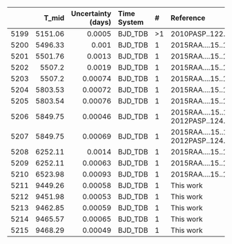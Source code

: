 |      |   T_mid |   Uncertainty (days) | Time System   | #   | Reference                              |
|-----:|--------:|---------------------:|:--------------|:----|:---------------------------------------|
| 5199 | 5151.06 |              0.0005  | BJD_TDB       | >1  | 2010PASP..122.1465M                    |
| 5200 | 5496.33 |              0.001   | BJD_TDB       | 1   | 2015RAA....15..117S                    |
| 5201 | 5501.76 |              0.0013  | BJD_TDB       | 1   | 2015RAA....15..117S                    |
| 5202 | 5507.2  |              0.0019  | BJD_TDB       | 1   | 2015RAA....15..117S                    |
| 5203 | 5507.2  |              0.00074 | BJD_TDB       | 1   | 2015RAA....15..117S                    |
| 5204 | 5803.53 |              0.00072 | BJD_TDB       | 1   | 2015RAA....15..117S                    |
| 5205 | 5803.54 |              0.00076 | BJD_TDB       | 1   | 2015RAA....15..117S                    |
| 5206 | 5849.75 |              0.00046 | BJD_TDB       | 1   | 2015RAA….15..117S; 2012PASP..124..212S |
| 5207 | 5849.75 |              0.00069 | BJD_TDB       | 1   | 2015RAA….15..117S; 2012PASP..124..212S |
| 5208 | 6252.11 |              0.0014  | BJD_TDB       | 1   | 2015RAA....15..117S                    |
| 5209 | 6252.11 |              0.00063 | BJD_TDB       | 1   | 2015RAA....15..117S                    |
| 5210 | 6523.98 |              0.00093 | BJD_TDB       | 1   | 2015RAA....15..117S                    |
| 5211 | 9449.26 |              0.00058 | BJD_TDB       | 1   | This work                              |
| 5212 | 9451.98 |              0.00053 | BJD_TDB       | 1   | This work                              |
| 5213 | 9462.85 |              0.00059 | BJD_TDB       | 1   | This work                              |
| 5214 | 9465.57 |              0.00065 | BJD_TDB       | 1   | This work                              |
| 5215 | 9468.29 |              0.00049 | BJD_TDB       | 1   | This work                              |